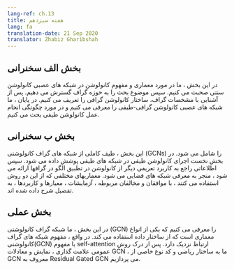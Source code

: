 ```yaml
---
lang-ref: ch.13
title: هفته سیزدهم
lang: fa
translation-date: 21 Sep 2020
translator: Zhabiz Gharibshah
---
```


<!--
## Lecture part A
-->

## بخش الف سخنرانی

<!--In this section, we discuss the architecture and convolution of traditional convolutional neural networks. Then we extend to the graph domain. We understand the characteristics of graph and define the graph convolution. Finally, we introduce spectral graph convolutional neural networks and discuss how to perform spectral convolution.
-->

در این بخش ، ما در مورد معماری و مفهوم کانولوشن در شبکه های عصبی کانولوشن سنتی صحبت می کنیم. سپس موضوع بحث را به حوزه گراف گسترش می دهیم. پس از آشنایی با مشخصات گراف، ساختار کانولوشن گرافی را تعریف می کنیم. در پایان ، ما شبکه های عصبی کانولوشن گرافی-طیفی را معرفی می کنیم و در مورد چگونگی انجام عمل کانولوشن طیفی بحث می کنیم.

<!--
## Lecture part B
-->

## بخش ب سخنرانی

<!--This section covers the complete spectrum of Graph Convolutional Networks (GCNs), starting with the implementation of Spectral Convolution through Spectral Networks. It then provides insights on applicability of the other convolutional definition of Template Matching to graphs, leading to Spatial networks. Various architectures employing the two approaches are detailed out with their corresponding pros & cons, experiments, benchmarks and applications.
-->

این بخش ، طیف کاملی از شبکه های گراف کانولوشنی (GCNs) را شامل می شود. در بخش نخست اجرای کانولوشن طیفی در شبکه های طیفی پوشش داده می شود. سپس اطلاعاتی راجع به کاربرد تعریفی دیگر از کانولوشن در تطبیق الگو در گرافها ارائه می شود ، منجر به معرفی شبکه های فضایی می شود. معماریهای مختلفی که از این دو روش استفاده می کنند ، با موافقان و مخالفان مربوطه ، آزمایشات ، معیارها و کاربردها ، به تفصیل شرح داده شده اند.

<!--
## Practicum
-->

## بخش عملی

<!--In this section, we introduce Graph Convolutional Network (GCN) which is one type of architecture that utilizes the structure of data.  Actually, the concept of GCNs is closely related to self-attention. After understanding the general notation, representation and equations of GCN, we delve into the theory and code of a specific type of GCN known as Residual Gated GCN.
-->

در این بخش ، ما شبکه گراف کانولوشنی (GCN) را معرفی می کنیم که یکی از انواع معماری است که از ساختار داده استفاده می کند. در واقع ، مفهوم شبکه های گراف کانولوشنی(GCN) با مفهوم self-attention ارتباط نزدیک دارد. پس از درک روش عمومی علامت گذاری ، نمایش و معادلات GCN ، ما به ساختار ریاضی و کد نوع خاصی از GCN معروف به Residual Gated GCN می پردازیم.
